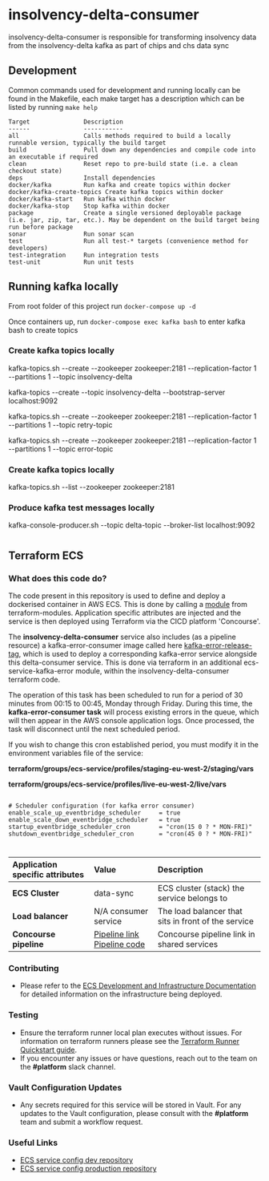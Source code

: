 insolvency-delta-consumer
===========================

insolvency-delta-consumer is responsible for transforming insolvency data from the insolvency-delta kafka as part of chips and chs data sync

## Development

Common commands used for development and running locally can be found in the Makefile, each make target has a 
description which can be listed by running `make help`

```text
Target               Description
------               -----------
all                  Calls methods required to build a locally runnable version, typically the build target
build                Pull down any dependencies and compile code into an executable if required
clean                Reset repo to pre-build state (i.e. a clean checkout state)
deps                 Install dependencies
docker/kafka         Run kafka and create topics within docker
docker/kafka-create-topics Create kafka topics within docker
docker/kafka-start   Run kafka within docker
docker/kafka-stop    Stop kafka within docker
package              Create a single versioned deployable package (i.e. jar, zip, tar, etc.). May be dependent on the build target being run before package
sonar                Run sonar scan
test                 Run all test-* targets (convenience method for developers)
test-integration     Run integration tests
test-unit            Run unit tests

```
## Running kafka locally
From root folder of this project run ```docker-compose up -d```

Once containers up, run ```docker-compose exec kafka bash``` to enter kafka bash to create topics

### Create kafka topics locally
kafka-topics.sh --create   --zookeeper zookeeper:2181   --replication-factor 1 --partitions 1   --topic insolvency-delta

kafka-topics --create --topic insolvency-delta --bootstrap-server localhost:9092

kafka-topics.sh --create   --zookeeper zookeeper:2181   --replication-factor 1 --partitions 1   --topic retry-topic

kafka-topics.sh --create   --zookeeper zookeeper:2181   --replication-factor 1 --partitions 1   --topic error-topic

### Create kafka topics locally
kafka-topics.sh --list --zookeeper zookeeper:2181

### Produce kafka test messages locally
kafka-console-producer.sh --topic delta-topic --broker-list localhost:9092

#
## Terraform ECS

### What does this code do?

The code present in this repository is used to define and deploy a dockerised container in AWS ECS.
This is done by calling a [module](https://github.com/companieshouse/terraform-modules/tree/main/aws/ecs) from terraform-modules. Application specific attributes are injected and the service is then deployed using Terraform via the CICD platform 'Concourse'.

The __insolvency-delta-consumer__ service also includes (as a pipeline resource) a kafka-error-consumer image called here [kafka-error-release-tag](https://github.com/companieshouse/ci-pipelines/blob/7e0cfd7c9db47d0323e87f0956549796ef12d5a7/pipelines/ssplatform/team-development/insolvency-delta-consumer#L1274), which is used to deploy a corresponding kafka-error service alongside this delta-consumer service. This is done via terraform in an additional ecs-service-kafka-error module, within the insolvency-delta-consumer terraform code.

The operation of this task has been scheduled to run for a period of 30 minutes from 00:15 to 00:45, Monday through Friday. During this time, the __kafka-error-consumer task__ will process existing errors in the queue, which will then appear in the AWS console application logs. Once processed, the task will disconnect until the next scheduled period. 

If you wish to change this cron established period, you must modify it in the environment variables file of the service: 

__terraform/groups/ecs-service/profiles/staging-eu-west-2/staging/vars__

__terraform/groups/ecs-service/profiles/live-eu-west-2/live/vars__



```

# Scheduler configuration (for kafka error consumer)
enable_scale_up_eventbridge_scheduler     = true
enable_scale_down_eventbridge_scheduler   = true
startup_eventbridge_scheduler_cron        = "cron(15 0 ? * MON-FRI)"
shutdown_eventbridge_scheduler_cron       = "cron(45 0 ? * MON-FRI)"

```
#


Application specific attributes | Value                                | Description
:---------|:-----------------------------------------------------------------------------|:-----------
**ECS Cluster**        |data-sync                                      | ECS cluster (stack) the service belongs to
**Load balancer**      |N/A consumer service                                           | The load balancer that sits in front of the service
**Concourse pipeline**     |[Pipeline link](https://ci-platform.companieshouse.gov.uk/teams/team-development/pipelines/insolvency-delta-consumer) <br> [Pipeline code](https://github.com/companieshouse/ci-pipelines/blob/master/pipelines/ssplatform/team-development/insolvency-delta-consumer)                                  | Concourse pipeline link in shared services


### Contributing
- Please refer to the [ECS Development and Infrastructure Documentation](https://companieshouse.atlassian.net/wiki/spaces/DEVOPS/pages/4390649858/Copy+of+ECS+Development+and+Infrastructure+Documentation+Updated) for detailed information on the infrastructure being deployed.

### Testing
- Ensure the terraform runner local plan executes without issues. For information on terraform runners please see the [Terraform Runner Quickstart guide](https://companieshouse.atlassian.net/wiki/spaces/DEVOPS/pages/1694236886/Terraform+Runner+Quickstart).
- If you encounter any issues or have questions, reach out to the team on the **#platform** slack channel.

### Vault Configuration Updates
- Any secrets required for this service will be stored in Vault. For any updates to the Vault configuration, please consult with the **#platform** team and submit a workflow request.

### Useful Links
- [ECS service config dev repository](https://github.com/companieshouse/ecs-service-configs-dev)
- [ECS service config production repository](https://github.com/companieshouse/ecs-service-configs-production)

